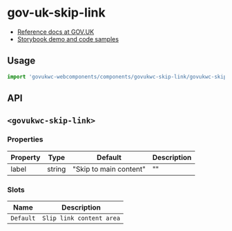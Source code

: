 # gov-uk-skip-link

- [Reference docs at GOV.UK](https://design-system.service.gov.uk/components/skip-link/)
- [Storybook demo and code samples](http://tgreyuk.github.io/govuk-webcomponents/storybook/?path=/story/skip-link/)

## Usage

```javascript
import 'govukwc-webcomponents/components/govukwc-skip-link/govukwc-skip-link';
```

## API

## `<govukwc-skip-link>`

### Properties

| Property  |  Type     | Default | Description |
|-----------|-----------|---------|-------------|
| label|string|"Skip to main content"|""| 

### Slots

| Name  |  Description     |
|-----------|-----------|
| `Default` | `Slip link content area` |

